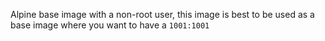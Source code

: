 Alpine base image with a non-root user, this image is best to be used as a base 
image where you want to have a `1001:1001`